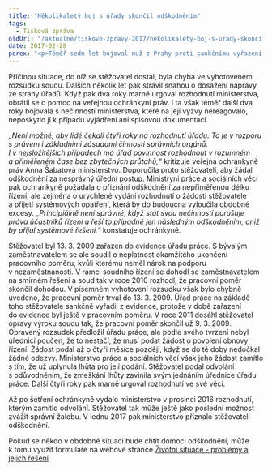 ```yaml
---
title: "Několikaletý boj s úřady skončil odškodněním"
tags:
  - Tisková zpráva
oldUrl: "/aktualne/tiskove-zpravy-2017/nekolikalety-boj-s-urady-skoncil-odskodnenim"
date: 2017-02-28
perex: "<p>Téměř sedm let bojoval muž z Prahy proti sankčnímu vyřazení z evidence úřadu práce. Poslední čtyři roky bylo Ministerstvo práce a sociálních věcí zcela nečinné a ani přes urgence nevydalo v jeho záležitosti rozhodnutí. Nyní mu za to přiznalo alespoň odškodnění ve výši 66 000 Kč jako zadostiučinění za nemajetkovou újmu.</p>"
---
```


<!-- imported from the old website -->

<p>Příčinou situace, do níž se stěžovatel dostal, byla chyba ve vyhotoveném rozsudku soudu. Dalších několik let pak strávil snahou o dosažení nápravy ze strany úřadů. Když pak dva roky marně urgoval rozhodnutí ministerstva, obrátil se o pomoc na veřejnou ochránkyni práv. I ta však téměř další dva roky bojovala s nečinností ministerstva, které na její výzvy nereagovalo, neposkytlo jí k případu vyjádření ani spisovou dokumentaci.</p> <p><i>„Není možné, aby lidé čekali čtyři roky na rozhodnutí úřadu. To je v rozporu s právem i základními zásadami činnosti správních orgánů. I v nejsložitějších případech má úřad povinnost rozhodnout v rozumném a přiměřeném čase bez zbytečných průtahů,“</i> kritizuje veřejná ochránkyně práv Anna Šabatová ministerstvo. Doporučila proto stěžovateli, aby žádal odškodnění za nesprávný úřední postup. Ministryni práce a sociálních věcí pak ochránkyně požádala o přiznání odškodnění za nepřiměřenou délku řízení, ale zejména o urychlené vydání rozhodnutí o žádosti stěžovatele a přijetí systémových opatření, která by do budoucna vyloučila obdobné excesy. <i>„Principiálně není správné, když stát svou nečinností porušuje práva účastníků řízení a řeší to případně jen následným odškodněním, aniž by přijal systémové řešení,</i>“ konstatuje ochránkyně.</p> <p>Stěžovatel byl 13. 3. 2009 zařazen do evidence úřadu práce. S bývalým zaměstnavatelem se ale soudil o neplatnost okamžitého ukončení pracovního poměru, kvůli kterému neměl nárok na podporu v nezaměstnanosti. V rámci soudního řízení se dohodl se zaměstnavatelem na smírném řešení a soud tak v roce 2010 rozhodl, že pracovní poměr skončil dohodou. V písemném vyhotovení rozsudku však bylo chybně uvedeno, že pracovní poměr trval do 13. 3. 2009. Úřad práce na základě toho stěžovatele sankčně vyřadil z evidence, protože v době zařazení do evidence byl ještě v pracovním poměru. V roce 2011 dosáhl stěžovatel opravy výroku soudu tak, že pracovní poměr skončil už 9. 3. 2009. Opravený rozsudek předložil úřadu práce, ale podle svého tvrzení nebyl úřednicí poučen, že to nestačí, že musí podat žádost o povolení obnovy řízení. Žádost podal až o čtyři měsíce později, když se do té doby nedočkal žádné odezvy. Ministerstvo práce a sociálních věcí však jeho žádost zamítlo s tím, že už uplynula lhůta pro její podání. Stěžovatel podal odvolání s odůvodněním, že zmeškání lhůty zavinila svým jednáním úřednice úřadu práce. Další čtyři roky pak marně urgoval rozhodnutí ve své věci.</p><p> Až po šetření ochránkyně vydalo ministerstvo v prosinci 2016 rozhodnutí, kterým zamítlo odvolání. Stěžovatel tak může ještě jako poslední možnost zvážit správní žalobu. V lednu 2017 pak ministerstvo přiznalo stěžovateli odškodnění.</p><p>Pokud se někdo v obdobné situaci bude chtít domoci odškodnění, může k tomu využít formuláře na webové stránce <a href="https://www.ochrance.cz/stiznosti-na-urady/chcete-si-stezovat/zivotni-situace/">Životní situace - problémy a jejich řešení</a></p>
